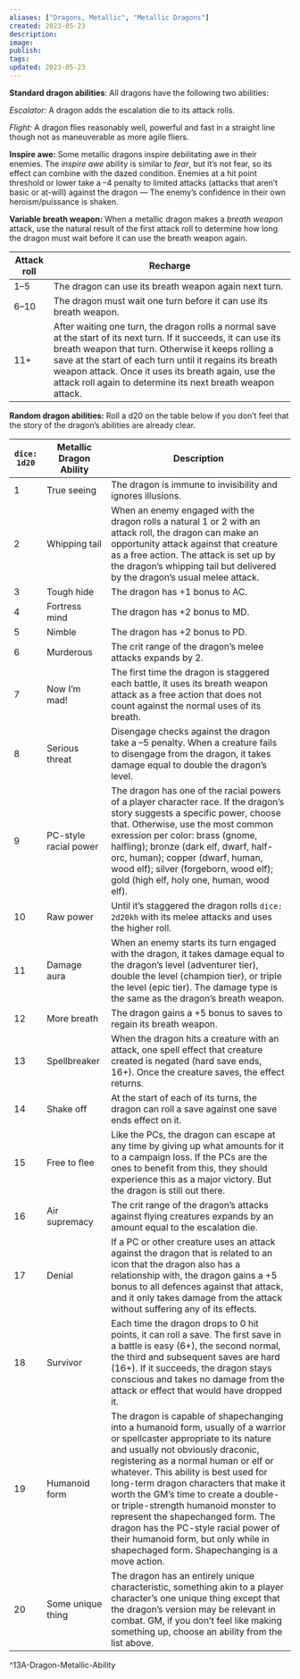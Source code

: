 ```yaml
---
aliases: ["Dragons, Metallic", "Metallic Dragons"]
created: 2023-05-23
description: 
image: 
publish: 
tags: 
updated: 2023-05-23
---
```


**Standard dragon abilities**: All dragons have the following two abilities:

_Escalator:_ A dragon adds the escalation die to its attack rolls.

_Flight:_ A dragon flies reasonably well, powerful and fast in a straight line though not as maneuverable as more agile fliers.

**Inspire awe:** Some metallic dragons inspire debilitating awe in their enemies. The _inspire awe_ ability is similar to _fear_, but it’s not fear, so its effect can combine with the dazed condition. Enemies at a hit point threshold or lower take a –4 penalty to limited attacks (attacks that aren’t basic or at-will) against the dragon — The enemy’s confidence in their own heroism/puissance is shaken.

**Variable breath weapon:** When a metallic dragon makes a _breath weapon_ attack, use the natural result of the first attack roll to determine how long the dragon must wait before it can use the breath weapon again.

| Attack roll | Recharge                                                                                                                                                                                                                                                                                                                                                  |
| ----------- | --------------------------------------------------------------------------------------------------------------------------------------------------------------------------------------------------------------------------------------------------------------------------------------------------------------------------------------------------------- |
| 1–5         | The dragon can use its breath weapon again next turn.                                                                                                                                                                                                                                                                                                     |
| 6–10        | The dragon must wait one turn before it can use its breath weapon.                                                                                                                                                                                                                                                                                        |
| 11+         | After waiting one turn, the dragon rolls a normal save at the start of its next turn. If it succeeds, it can use its breath weapon that turn. Otherwise it keeps rolling a save at the start of each turn until it regains its breath weapon attack. Once it uses its breath again, use the attack roll again to determine its next breath weapon attack. |

**Random dragon abilities:** Roll a d20 on the table below if you don’t feel that the story of the dragon’s abilities are already clear.

| `dice: 1d20` | **Metallic Dragon Ability** | **Description**                                                                                                                                                                                                                                                                                                                                                                                                                                                                                                                              |
| ------------ | --------------------------- | -------------------------------------------------------------------------------------------------------------------------------------------------------------------------------------------------------------------------------------------------------------------------------------------------------------------------------------------------------------------------------------------------------------------------------------------------------------------------------------------------------------------------------------------- |
| 1            | True seeing                 | The dragon is immune to invisibility and ignores illusions.                                                                                                                                                                                                                                                                                                                                                                                                                                                                                  |
| 2            | Whipping tail               | When an enemy engaged with the dragon rolls a natural 1 or 2 with an attack roll, the dragon can make an opportunity attack against that creature as a free action. The attack is set up by the dragon’s whipping tail but delivered by the dragon’s usual melee attack.                                                                                                                                                                                                                                                                     |
| 3            | Tough hide                  | The dragon has +1 bonus to AC.                                                                                                                                                                                                                                                                                                                                                                                                                                                                                                               |
| 4            | Fortress mind               | The dragon has +2 bonus to MD.                                                                                                                                                                                                                                                                                                                                                                                                                                                                                                               |
| 5            | Nimble                      | The dragon has +2 bonus to PD.                                                                                                                                                                                                                                                                                                                                                                                                                                                                                                               |
| 6            | Murderous                   | The crit range of the dragon’s melee attacks expands by 2.                                                                                                                                                                                                                                                                                                                                                                                                                                                                                   |
| 7            | Now I’m mad!                | The first time the dragon is staggered each battle, it uses its breath weapon attack as a free action that does not count against the normal uses of its breath.                                                                                                                                                                                                                                                                                                                                                                             |
| 8            | Serious threat              | Disengage checks against the dragon take a –5 penalty. When a creature fails to disengage from the dragon, it takes damage equal to double the dragon’s level.                                                                                                                                                                                                                                                                                                                                                                               |
| 9            | PC-style racial power       | The dragon has one of the racial powers of a player character race. If the dragon’s story suggests a specific power, choose that. Otherwise, use the most common exression per color: brass (gnome, halfling); bronze (dark elf, dwarf, half-orc, human); copper (dwarf, human, wood elf); silver (forgeborn, wood elf); gold (high elf, holy one, human, wood elf).                                                                                                                                                                         |
| 10           | Raw power                   | Until it’s staggered the dragon rolls `dice: 2d20kh` with its melee attacks and uses the higher roll.                                                                                                                                                                                                                                                                                                                                                                                                                                          |
| 11           | Damage aura                 | When an enemy starts its turn engaged with the dragon, it takes damage equal to the dragon’s level (adventurer tier), double the level (champion tier), or triple the level (epic tier). The damage type is the same as the dragon’s breath weapon.                                                                                                                                                                                                                                                                                          |
| 12           | More breath                 | The dragon gains a +5 bonus to saves to regain its breath weapon.                                                                                                                                                                                                                                                                                                                                                                                                                                                                            |
| 13           | Spellbreaker                | When the dragon hits a creature with an attack, one spell effect that creature created is negated (hard save ends, 16+). Once the creature saves, the effect returns.                                                                                                                                                                                                                                                                                                                                                                        |
| 14           | Shake off                   | At the start of each of its turns, the dragon can roll a save against one save ends effect on it.                                                                                                                                                                                                                                                                                                                                                                                                                                            |
| 15           | Free to flee                | Like the PCs, the dragon can escape at any time by giving up what amounts for it to a campaign loss. If the PCs are the ones to benefit from this, they should experience this as a major victory. But the dragon is still out there.                                                                                                                                                                                                                                                                                                        |
| 16           | Air supremacy               | The crit range of the dragon’s attacks against flying creatures expands by an amount equal to the escalation die.                                                                                                                                                                                                                                                                                                                                                                                                                            |
| 17           | Denial                      | If a PC or other creature uses an attack against the dragon that is related to an icon that the dragon also has a relationship with, the dragon gains a +5 bonus to all defences against that attack, and it only takes damage from the attack without suffering any of its effects.                                                                                                                                                                                                                                                         |
| 18           | Survivor                    | Each time the dragon drops to 0 hit points, it can roll a save. The first save in a battle is easy (6+), the second normal, the third and subsequent saves are hard (16+). If it succeeds, the dragon stays conscious and takes no damage from the attack or effect that would have dropped it.                                                                                                                                                                                                                                              |
| 19           | Humanoid form               | The dragon is capable of shapechanging into a humanoid form, usually of a warrior or spellcaster appropriate to its nature and usually not obviously draconic, registering as a normal human or elf or whatever. This ability is best used for long-term dragon characters that make it worth the GM’s time to create a double- or triple-strength humanoid monster to represent the shapechanged form. The dragon has the PC-style racial power of their humanoid form, but only while in shapechaged form. Shapechanging is a move action. |
| 20           | Some unique thing           | The dragon has an entirely unique characteristic, something akin to a player character’s one unique thing except that the dragon’s version may be relevant in combat. GM, if you don’t feel like making something up, choose an ability from the list above.                                                                                                                                                                                                                                                                                 |
^13A-Dragon-Metallic-Ability